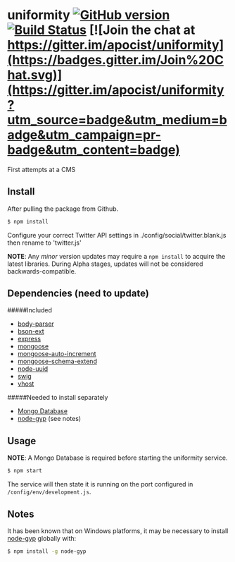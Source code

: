 # uniformity [![GitHub version](https://badge.fury.io/gh/apocist%2Funiformity.svg)](https://badge.fury.io/gh/apocist%2Funiformity) [![Build Status](https://travis-ci.org/apocist/uniformity.svg?branch=master)](https://travis-ci.org/apocist/uniformity) [![Join the chat at https://gitter.im/apocist/uniformity](https://badges.gitter.im/Join%20Chat.svg)](https://gitter.im/apocist/uniformity?utm_source=badge&utm_medium=badge&utm_campaign=pr-badge&utm_content=badge)

First attempts at a CMS

## Install 

After pulling the package from Github. 

```sh
$ npm install
```

Configure your correct Twitter API settings in ./config/social/twitter.blank.js then rename to 'twitter.js'

**NOTE**: Any *minor* version updates may require a `npm install` to acquire the latest libraries. During Alpha stages, updates will not be considered backwards-compatible.

## Dependencies (need to update)

#####Included
- [body-parser](https://www.npmjs.com/package/body-parser)
- [bson-ext](https://www.npmjs.com/package/bson-ext)
- [express](https://www.npmjs.com/package/express)
- [mongoose](https://www.npmjs.com/package/mongoose)
- [mongoose-auto-increment](https://www.npmjs.com/package/mongoose-auto-increment)
- [mongoose-schema-extend](https://www.npmjs.com/package/mongoose-schema-extend)
- [node-uuid](https://www.npmjs.com/package/node-uuid)
- [swig](https://www.npmjs.com/package/swig)
- [vhost](https://www.npmjs.com/package/vhost)

#####Needed to install separately
- [Mongo Database](https://www.mongodb.org/)
- [node-gyp](https://www.npmjs.com/package/node-gyp) (see notes)

## Usage

**NOTE**: A Mongo Database is required before starting the uniformity service.

```sh
$ npm start
```

The service will then state it is running on the port configured in `/config/env/development.js`.

## Notes

It has been known that on Windows platforms, it may be necessary to install [node-gyp](https://www.npmjs.com/package/node-gyp) globally with:

```sh
$ npm install -g node-gyp
```

